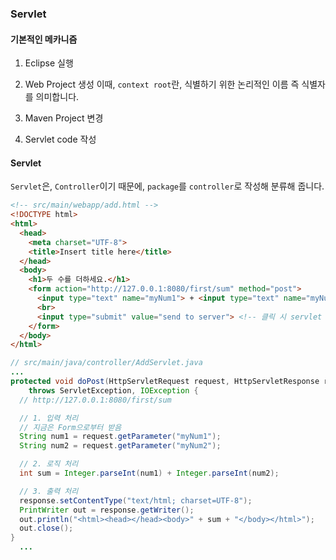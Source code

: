 ### Servlet

#### 기본적인 메카니즘
1. Eclipse 실행

2. Web Project 생성
이때, <code>context root</code>란, 식별하기 위한 논리적인 이름 즉 식별자를 의미합니다.

3. Maven Project 변경

4. Servlet code 작성

#### Servlet
<code>Servlet</code>은, <code>Controller</code>이기 때문에, <code>package</code>를 <code>controller</code>로 작성해 분류해 줍니다.

```html
<!-- src/main/webapp/add.html -->
<!DOCTYPE html>
<html>
  <head>
    <meta charset="UTF-8">
    <title>Insert title here</title>
  </head>
  <body>
    <h1>두 수를 더하세요.</h1>
    <form action="http://127.0.0.1:8080/first/sum" method="post">
      <input type="text" name="myNum1"> + <input type="text" name="myNum2">
      <br>
      <input type="submit" value="send to server"> <!-- 클릭 시 servlet 호출 -->
    </form>
  </body>
</html>
```
```java
// src/main/java/controller/AddServlet.java
...
protected void doPost(HttpServletRequest request, HttpServletResponse response) 
	throws ServletException, IOException {
  // http://127.0.0.1:8080/first/sum

  // 1. 입력 처리
  // 지금은 Form으로부터 받음
  String num1 = request.getParameter("myNum1");
  String num2 = request.getParameter("myNum2");

  // 2. 로직 처리
  int sum = Integer.parseInt(num1) + Integer.parseInt(num2);

  // 3. 출력 처리
  response.setContentType("text/html; charset=UTF-8");
  PrintWriter out = response.getWriter();
  out.println("<html><head></head><body>" + sum + "</body></html>");
  out.close();
}
  ...
```
